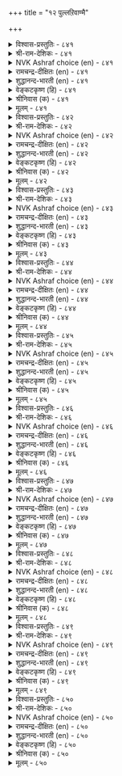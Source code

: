 +++
title = "१२ पुल्लऱिवाण्मै"

+++


<details><summary>विश्वास-प्रस्तुतिः - ८४१</summary>

अऱिविन्मै इन्मैयुळ् इन्मै पिऱिदिन्मै  
इन्मैया वैया तुलगु।       ८४१
</details>

<details><summary>श्री-राम-देशिकः - ८४१</summary>

अधिकारः ८५. अल्पज्ञत्वम्  
विद्यमानेष्वभावेषु ज्ञानाभावो व्यथाकरः ।  
अन्याभावान् वेत्ति लोको णाभावत्वेन् सर्वदा ॥ ८४१॥
</details>

<details><summary>NVK Ashraf choice (en) - ८४१</summary>

०८४१
The lack of lacks is the lack of knowledge.
Other lacks are not deemed such by the world.
(P.S. Sundaram)
</details>

<details><summary>रामचन्द्र-दीक्षितः (en) - ८४१</summary>

841 aṟiviṉmai iṉmaiyuḷ iṉmai piṟitiṉmai  
iṉmaiyā vaiyātu ulaku.

841\. Of all forms of poverty, poverty of intellect is the most serious; other forms of poverty are not regarded serious by the world.  
</details>

<details><summary>शुद्धानन्द-भारती (en) - ८४१</summary>

1\. அறிவின்மை இன்மையுள் இன்மை பிறிதின்மை  
இன்மையா வையாது உலகு.  
Want of wisdom is want of wants  
Want of aught else the world nev'r counts.        841  
</details>

<details><summary>वेङ्कटकृष्ण (हि) - ८४१</summary>

841
सबसे बुरा अभाव है, सद्बुद्धि का अभाव ।  
दुनिया अन्य अभाव को, नहिं मानती अभाव ॥
</details>

<details><summary>श्रीनिवास (क) - ८४१</summary>

841. अरिवुगेडितनवु दारिद्र्यदॊळगे अति क्रूरवादुदु; मत्तितर सिरि मॊदलादवुगळ दारिद्र्यवन्नु लोकवु (अष्टागि) गणनॆगॆ तॆगॆदुकॊळ्ळुवुदिल्ल.

</details>

<details><summary>मूलम् - ८४१</summary>

अऱिविन्मै इन्मैयुळ् इन्मै पिऱिदिन्मै  
इन्मैया वैया तुलगु।       ८४१
</details>

<details><summary>विश्वास-प्रस्तुतिः - ८४२</summary>

अऱिविलान् नॆञ्जुवन्दु ईदल् पिऱिदियादुम्  
इल्लै पॆऱुवान् तवम्।       ८४२
</details>

<details><summary>श्री-राम-देशिकः - ८४२</summary>

अल्पज्ञ्ः प्रीतिसंयुक्तो धनमर्पयनीति यत् ।  
न तत्रान्यत् कारणं स्याद् गृहीतुः पुण्यमन्तरा ॥ ८४२॥
</details>

<details><summary>NVK Ashraf choice (en) - ८४२</summary>

०८४२
Should a fool gift a thing heartily, it is nothing but
Due to the penance of the recipient. *
(S. Maharajan)
</details>

<details><summary>रामचन्द्र-दीक्षितः (en) - ८४२</summary>

842 aṟivilāṉ neñcuvantu ītal piṟituyātum  
illai peṟuvāṉ tavam.

842\. If a fool makes a gift with pleasure, it is due to the recipient’s luck.  
</details>

<details><summary>शुद्धानन्द-भारती (en) - ८४२</summary>

2\. அறிவிலான் நெஞ்சுவந்து ஈதல் பிறிதுயாதும்  
இல்லை பெறுவான் தவம்.  
When fool bestows with glee a gift  
It comes but by getter's merit.        842  
</details>

<details><summary>वेङ्कटकृष्ण (हि) - ८४२</summary>

842
बुद्धिहीन नर हृदय से, करता है यदि दान ।  
प्रातिग्राही का सुकृत वह, और नहीं कुछ जान ॥
</details>

<details><summary>श्रीनिवास (क) - ८४२</summary>

842. अरिवुगेडियु मनःपूर्वकवागि ऒन्दु वस्तुवन्नु यारिगादरू कॊट्टरॆ, अदु अवन ऒळ्ळॆय गुणवन्नु सारुवुदक्किन्त पडॆयुववन सत्कर्मवन्नु सारुवुदु.

</details>

<details><summary>मूलम् - ८४२</summary>

अऱिविलान् नॆञ्जुवन्दु ईदल् पिऱिदियादुम्  
इल्लै पॆऱुवान् तवम्।       ८४२
</details>

<details><summary>विश्वास-प्रस्तुतिः - ८४३</summary>

अऱिविलार् तान्दम्मैप् पीऴिक्कुम् पीऴै  
सॆऱुवार्क्कुम् सॆय्दल् अरिदु।       ८४३
</details>

<details><summary>श्री-राम-देशिकः - ८४३</summary>

यावान् खेदः शत्रुवर्गैरुत्पद्येत ततोऽधिकम् ।  
प्राप्नुयुः खेदमल्पज्ञाः स्वीयाज्ञानबलात् स्वयम् ॥ ८४३॥
</details>

<details><summary>NVK Ashraf choice (en) - ८४३</summary>

०८४३
The harm fools do to themselves
Is beyond anything their foes do to them.
(P.S. Sundaram)
</details>

<details><summary>रामचन्द्र-दीक्षितः (en) - ८४३</summary>

843 aṟivilār tāmtammaip pīḻikkum pīḻai  
ceṟuvārkkum ceytal aritu.

843\. The unwise inflict upon themselves more harm than the enemies can think of.  
</details>

<details><summary>शुद्धानन्द-भारती (en) - ८४३</summary>

3\. அறிவிலார் தாம்தம்மைப் பீழிக்கும் பீழை  
செறுவார்க்கும் செய்தல் அரிது.  
The self-torments of fools exceed  
Ev'n tortures of their foes indeed.        843  
</details>

<details><summary>वेङ्कटकृष्ण (हि) - ८४३</summary>

843
जितनी पीड़ा मूढ़ नर, निज को देता आप ।  
रिपु को भी संभव नहीं, देना उतना ताप ॥
</details>

<details><summary>श्रीनिवास (क) - ८४३</summary>

843. अरिवुगेडिगळुतमगॆ तावे तन्दॊड्डिकॊळ्ळुव सङ्कट परिस्थितियन्नु अवर शत्रुगळू उण्टुमाडुवुदु असाध्य.

</details>

<details><summary>मूलम् - ८४३</summary>

अऱिविलार् तान्दम्मैप् पीऴिक्कुम् पीऴै  
सॆऱुवार्क्कुम् सॆय्दल् अरिदु।       ८४३
</details>

<details><summary>विश्वास-प्रस्तुतिः - ८४४</summary>

वॆण्मै ऎनप्पडुव तियादॆनिन् ऒण्मै  
उडैयम्याम् ऎन्नुम् सॆरुक्कु।       ८४४
</details>

<details><summary>श्री-राम-देशिकः - ८४४</summary>

''ज्ञानवानहमस्मि''इति यो वाज्ञानकृतो मदः ।  
स एवाल्पज्ञशब्देन प्रकृते संप्रकीर्त्यते ॥ ८४४॥
</details>

<details><summary>NVK Ashraf choice (en) - ८४४</summary>

०८४४
What is stupidity? It is that vanity
Which dares to declare, "I am wise."
(Satguru Subramuniyaswami)
</details>

<details><summary>रामचन्द्र-दीक्षितः (en) - ८४४</summary>

844 veṇmai eṉappaṭuvatu yāteṉiṉ oṇmai  
uṭaiyamyām eṉṉum cerukku.

844\. Where does conceit dwell but in the immature mind?  
</details>

<details><summary>शुद्धानन्द-भारती (en) - ८४४</summary>

4\. வெண்மை எனப்படுவது யாதெனின் ஒண்மை  
உடையம்யாம் என்னுஞ் செருக்கு.  
Stupidity is vanity  
That cries "We have sagacity"        844  
</details>

<details><summary>वेङ्कटकृष्ण (हि) - ८४४</summary>

844
हीन-बुद्धि किसको कहें, यदि पूछोगे बात ।  
स्वयं मान ‘हम हैं सुधी’, भ्रम में पड़ना ज्ञात ॥
</details>

<details><summary>श्रीनिवास (क) - ८४४</summary>

844. अरिवुगेडितन यावुदॆन्दरॆ, नानु "ज्ञानि" ऎन्दु हेळिकॊळ्ळुव अहङ्कारवे.

</details>

<details><summary>मूलम् - ८४४</summary>

वॆण्मै ऎनप्पडुव तियादॆनिन् ऒण्मै  
उडैयम्याम् ऎन्नुम् सॆरुक्कु।       ८४४
</details>

<details><summary>विश्वास-प्रस्तुतिः - ८४५</summary>

कल्लाद मेऱ्कॊण् डॊऴुगल् कसडऱ  
वल्लदूउम् ऐयम् तरुम्।       ८४५
</details>

<details><summary>श्री-राम-देशिकः - ८४५</summary>

अल्पज्ञो यदि तु ब्रूयादनधीतमधीतवत् ।  
तदा क्षुण्णमधीतेऽपि विषये संशयो भवेत् ॥ ८४५॥
</details>

<details><summary>NVK Ashraf choice (en) - ८४५</summary>

०८४५
Pretence to learning not learnt,
Calls in question the learning learnt.
(P.S. Sundaram)
</details>

<details><summary>रामचन्द्र-दीक्षितः (en) - ८४५</summary>

845 kallāta mēṟkoṇṭu oḻukal kacaṭaṟa  
vallatūum aiyam tarum.

845\. Pretension to knowledge beyond one’s province makes men suspect the proficiency in one’s own province.  
</details>

<details><summary>शुद्धानन्द-भारती (en) - ८४५</summary>

5\. கல்லாத மேற்கொண்டு ஒழுகல் கசடற  
வல்லதூஉம் ஐயம் தரும்.  
Feigning knowledge that one has not  
Leads to doubt ev'n that he has got.        845  
</details>

<details><summary>वेङ्कटकृष्ण (हि) - ८४५</summary>

845
अपठित में ज्यों पठित का, व्यंजित करना भाव ।  
सुपठित में भी दोष बिन, जनमे संशय-भाध ॥
</details>

<details><summary>श्रीनिवास (क) - ८४५</summary>

845. मूर्खरु तावु ओददिरुवुदन्नु ग्रन्थगळन्नु ओदिरुवन्तॆ नटसुवुदरिन्द अवरु ओदिरुव विषयगळल्लि कूड इतररिगॆ संशय बरलु कारणवागुत्तदॆ.

</details>

<details><summary>मूलम् - ८४५</summary>

कल्लाद मेऱ्कॊण् डॊऴुगल् कसडऱ  
वल्लदूउम् ऐयम् तरुम्।       ८४५
</details>

<details><summary>विश्वास-प्रस्तुतिः - ८४६</summary>

अट्रम् मऱैत्तलो पुल्लऱिवु तम्वयिन्  
कुट्रम् मऱैया वऴि।       ८४६
</details>

<details><summary>श्री-राम-देशिकः - ८४६</summary>

स्वदोषवरणे यत्नहीनः स्वल्पमतिर्नरः ।  
मुख्यं गोप्यं स्थलं त्यक्त्वा यथान्याच्छादको भवेत् ॥ ८४६॥
</details>

<details><summary>NVK Ashraf choice (en) - ८४६</summary>

०८४६
Can a fool be said to be clothed
When his faults lie exposed?
(P.S. Sundaram)
</details>

<details><summary>रामचन्द्र-दीक्षितः (en) - ८४६</summary>

846 aṟṟam maṟaittalō pullaṟivu tamvayiṉ  
kuṟṟam maṟaiyā vaḻi.

846\. What availeth one’s garment if one’s defects lie naked to the world?  
</details>

<details><summary>शुद्धानन्द-भारती (en) - ८४६</summary>

6\. அற்றம் மறைத்தலோ புல்லறிவு தம்வயின்  
குற்றம் மறையா வழி.  
Fools their nakedness conceal  
And yet their glaring faults reveal.        846  
</details>

<details><summary>वेङ्कटकृष्ण (हि) - ८४६</summary>

846
मिटा न कर निज दोष को, गोपन कर अज्ञान ।  
ढकना पट से गुहय को, अल्प बुद्धि की बान ॥
</details>

<details><summary>श्रीनिवास (क) - ८४६</summary>

846. तम्म दोषगळन्नु तिळिदु अवुगळन्नु मरॆसलु यत्निसदिद्दरॆ तम्म मानवन्नु बट्टॆगळिन्द मरॆमाचुवुदु अरिवुगेडितनवागुत्तदॆ.

</details>

<details><summary>मूलम् - ८४६</summary>

अट्रम् मऱैत्तलो पुल्लऱिवु तम्वयिन्  
कुट्रम् मऱैया वऴि।       ८४६
</details>

<details><summary>विश्वास-प्रस्तुतिः - ८४७</summary>

अरुमऱै सोरुम् अऱिविलान् सॆय्युम्  
पॆरुमिऱै ताने तनक्कु।       ८४७
</details>

<details><summary>श्री-राम-देशिकः - ८४७</summary>

परोक्तगोपनीयार्थान् प्रमादादीरयन् बहिः ।  
अल्पज्ञः स्वस्य नानर्थान् स्वयमेव समानयेत् ॥ ८४७॥
</details>

<details><summary>NVK Ashraf choice (en) - ८४७</summary>

०८४७
A fool who can't hold on to rare secrets
Does great harm to himself.
(N.V.K. Ashraf), (P.S. Sundaram)
</details>

<details><summary>रामचन्द्र-दीक्षितः (en) - ८४७</summary>

847 arumaṟai cōrum aṟivilāṉ ceyyum  
perumiṟai tāṉē taṉakku.

847\. A learned fool doth harm to himself.  
</details>

<details><summary>शुद्धानन्द-भारती (en) - ८४७</summary>

7\. அருமறை சோரும் அறிவிலான் செய்யும்  
பெருமிறை தானே தனக்கு.  
The fool that slights sacred counsels  
Upon himself great harm entails.        847  
</details>

<details><summary>वेङ्कटकृष्ण (हि) - ८४७</summary>

847
प्रकट करे मतिहीन जो, अति सहस्य की बात ।  
अपने पर खुद ही बड़ा, कर लेगा आघात ॥
</details>

<details><summary>श्रीनिवास (क) - ८४७</summary>

847. बहु मुख्यवाद उपदेशवन्नु विषयवन्नु कापाडिकॊळ्ळलारदॆ निर्लक्ष्य माडुव अरिविल्लदवनु, ताने तनगॆ दॊड्ड कुत्तन्नु तन्दुकॊळ्ळुत्तानॆ.

</details>

<details><summary>मूलम् - ८४७</summary>

अरुमऱै सोरुम् अऱिविलान् सॆय्युम्  
पॆरुमिऱै ताने तनक्कु।       ८४७
</details>

<details><summary>विश्वास-प्रस्तुतिः - ८४८</summary>

एववुम् सॆय्गलान् तान्देऱान् अव्वुयिर्  
पोऒम् अळवुमोर् नोय्।       ८४८
</details>

<details><summary>श्री-राम-देशिकः - ८४८</summary>

सत्कार्यं यः परैरुक्तं न कुर्याद्वेत्ति न स्वयम् ।  
तस्याल्पबुद्धेः प्राणाः स्युः आन्तमामयरूपिणः ॥ ८४८॥
</details>

<details><summary>NVK Ashraf choice (en) - ८४८</summary>

०८४८
Heeds no advice; knows nothing wise;
His life is an illness till he dies.
(Kasthuri Sreenivasan)
</details>

<details><summary>रामचन्द्र-दीक्षितः (en) - ८४८</summary>

848 ēvavuñam ceykalāṉ tāṉtēṟāṉ avvuyir  
pōom aḷavumōr nōy.

848\. A fool neither listens to wise counsel nor exerts himself. He will be a plague to the world till his death.  
</details>

<details><summary>शुद्धानन्द-भारती (en) - ८४८</summary>

8\. ஏவவும் செய்கலான் தான்தேறான் அவ்வுயிர்  
போஒம் அளவுமோர் நோய்.  
He listens not nor himself knows  
Plague is his life until it goes.        848  
</details>

<details><summary>वेङ्कटकृष्ण (हि) - ८४८</summary>

848
समझाने पर ना करे, और न समझे आप ।  
मरण समय तक जीव वह, रहा रोग-अभिशाप ॥
</details>

<details><summary>श्रीनिवास (क) - ८४८</summary>

848. अरिवुगेडियु तिळिदवरु ऒळ्ळॆयदन्नु हेळिदरू पालिसनु; तानू अदन्नु अरितुकॊळ्ळलारनु; इन्थवन बदुकु सायुववरॆगू ऒन्दु कुत्तागि परिणमिसुवुदु.

</details>

<details><summary>मूलम् - ८४८</summary>

एववुम् सॆय्गलान् तान्देऱान् अव्वुयिर्  
पोऒम् अळवुमोर् नोय्।       ८४८
</details>

<details><summary>विश्वास-प्रस्तुतिः - ८४९</summary>

काणादान् काट्टुवान् तान्गाणान् काणादान्  
कण्डानाम् तान्गण्ड वाऱु।       ८४९
</details>

<details><summary>श्री-राम-देशिकः - ८४९</summary>

अल्पज्ञस्योपदेष्टा तु स्वयमल्पो भवेन्नरः ।  
अल्पज्ञो मूढविश्वासाद् भासते ज्ञानवानिव ॥ ८४९॥
</details>

<details><summary>NVK Ashraf choice (en) - ८४९</summary>

०८४९
He is a fool, who tries to open the eyes of a fool,
For a fool sees things only his own way. *
(V.V.S. Aiyar)
</details>

<details><summary>रामचन्द्र-दीक्षितः (en) - ८४९</summary>

849 kāṇātāṉ kāṭṭuvāṉ tāṉkāṇāṉ kāṇātāṉ  
kaṇṭāṉām tāṉkaṇṭa vāṟu.

849\. He who seeks to enlighten a fool befools himself i For the conceited fool thinks that he knows everything.  
</details>

<details><summary>शुद्धानन्द-भारती (en) - ८४९</summary>

9\. காணாதான் காட்டுவான் தான்காணான் காணாதான்  
கண்டானாம் தான்கண்ட வாறு.  
Sans Self-sight in vain one opens Sight  
To the blind who bet their sight as right.        849  
</details>

<details><summary>वेङ्कटकृष्ण (हि) - ८४९</summary>

849
समझाते नासमझ को, रहे नासमझ आप ।  
समझदार सा नासमझ, स्वयं दिखेगा आप ॥
</details>

<details><summary>श्रीनिवास (क) - ८४९</summary>

849. अरिवुगेडिगॆ, अरिवु मूडिसलु होगुववनु कॊनॆयल्लि ताने बुद्धिगेडियागि बिडुवनु; अरिविल्लदवनु तानु कण्ड रीतियल्लि तिळिदवन हागॆ तोर्पडिसिकॊळ्ळुवनु.

</details>

<details><summary>मूलम् - ८४९</summary>

काणादान् काट्टुवान् तान्गाणान् काणादान्  
कण्डानाम् तान्गण्ड वाऱु।       ८४९
</details>

<details><summary>विश्वास-प्रस्तुतिः - ८५०</summary>

उलगत्तार् उण्डॆन्बदु इल्लॆन्बान् वैयत्तु  
अलगैया वैक्कप् पडुम्।       ८५०
</details>

<details><summary>श्री-राम-देशिकः - ८५०</summary>

अस्तीति सद्भिरुक्तार्थान् नास्तीत्येव वदेञ्च यः ।  
मर्त्यरूपागतं भूतं तं मन्यन्ते नरा भुवि ॥ ८५०॥
</details>

<details><summary>NVK Ashraf choice (en) - ८५०</summary>

०८५०
He who denies what the world affirms
Will be thought a demon on earth. *
(P.S. Sundaram)
</details>

<details><summary>रामचन्द्र-दीक्षितः (en) - ८५०</summary>

850 ulakattār uṇṭeṉpatu illeṉpāṉ vaiyattu  
alakaiyā vaikkap paṭum.

850\. He who is out of tune with the world is regarded a demon.  
</details>

<details><summary>शुद्धानन्द-भारती (en) - ८५०</summary>

10\. உலகத்தார் உண்டென்பது இல்லென்பான் வையத்து  
அலகையா வைக்கப் படும்.  
To people's "Yes" who proffer "No"  
Deemed as ghouls on earth they go.        850  
</details>

<details><summary>वेङ्कटकृष्ण (हि) - ८५०</summary>

850
जग जिसके अस्तित्व को, ‘है’ कह लेता मान ।  
जो न मानता वह रहा, जग में प्रेत समान ॥
</details>

<details><summary>श्रीनिवास (क) - ८५०</summary>

850. लोकदल्लि बल्ल हिरिय अनुभविगळु इदॆ ऎन्नुवुदन्नु इल्ल ऎन्दु हेळुववनु, भूमिय मेलॆ सुळिदाडुव पिशाचिकॆ समान ऎन्दु भाविसबेकु.
</details>

<details><summary>मूलम् - ८५०</summary>

उलगत्तार् उण्डॆन्बदु इल्लॆन्बान् वैयत्तु  
अलगैया वैक्कप् पडुम्।       ८५०
</details>
